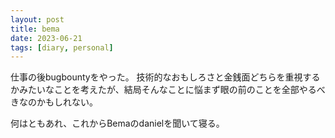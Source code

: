 ```yaml
---
layout: post
title: bema
date: 2023-06-21
tags: [diary, personal]
---
```

仕事の後bugbountyをやった。
技術的なおもしろさと金銭面どちらを重視するかみたいなことを考えたが、結局そんなことに悩まず眼の前のことを全部やるべきなのかもしれない。

何はともあれ、これからBemaのdanielを聞いて寝る。